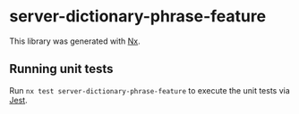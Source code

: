 # server-dictionary-phrase-feature

This library was generated with [Nx](https://nx.dev).

## Running unit tests

Run `nx test server-dictionary-phrase-feature` to execute the unit tests via [Jest](https://jestjs.io).
